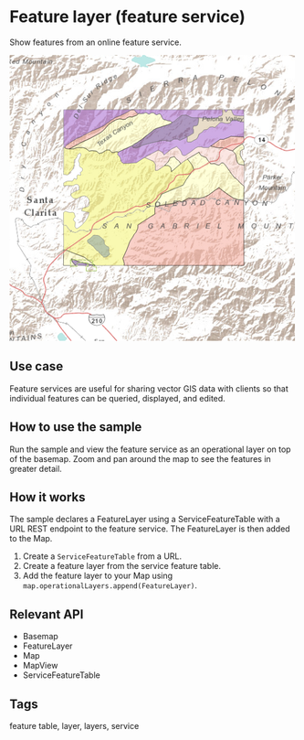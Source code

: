 # Feature layer (feature service)

Show features from an online feature service.

![](screenshot.png)

## Use case

Feature services are useful for sharing vector GIS data with clients so that individual features can be queried, displayed, and edited.

## How to use the sample

Run the sample and view the feature service as an operational layer on top of the basemap. Zoom and pan around the map to see the features in greater detail.

## How it works

The sample declares a FeatureLayer using a ServiceFeatureTable with a URL REST endpoint to the feature service. The FeatureLayer is then added to the Map.
1. Create a `ServiceFeatureTable` from a URL.
2. Create a feature layer from the service feature table.
3. Add the feature layer to your Map using `map.operationalLayers.append(FeatureLayer)`.

## Relevant API

* Basemap
* FeatureLayer
* Map
* MapView
* ServiceFeatureTable

## Tags

feature table, layer, layers, service
